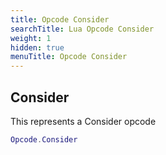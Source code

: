 ```yaml
---
title: Opcode Consider
searchTitle: Lua Opcode Consider
weight: 1
hidden: true
menuTitle: Opcode Consider
---
```

## Consider

This represents a Consider opcode
```lua
Opcode.Consider
```